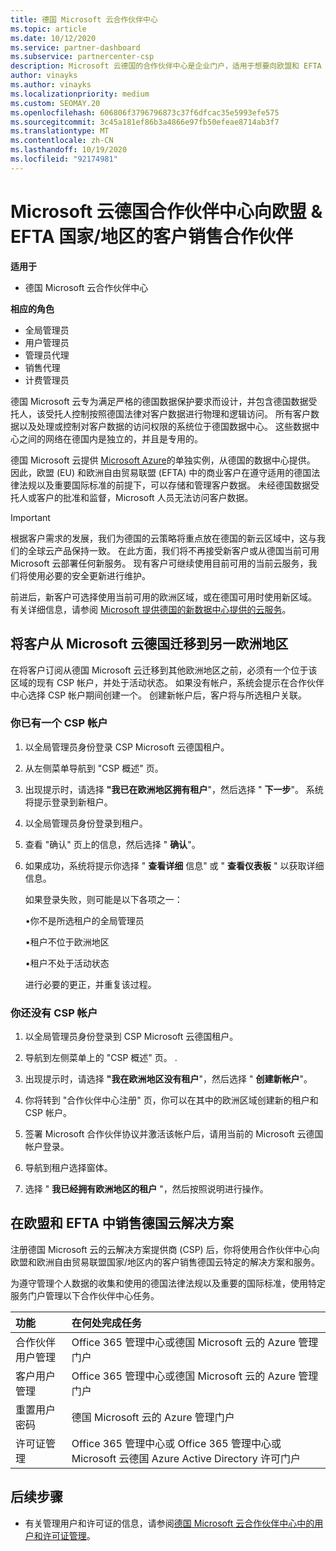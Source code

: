 ```yaml
---
title: 德国 Microsoft 云合作伙伴中心
ms.topic: article
ms.date: 10/12/2020
ms.service: partner-dashboard
ms.subservice: partnercenter-csp
description: Microsoft 云德国的合作伙伴中心是企业门户，适用于想要向欧盟和 EFTA 国家/地区的客户提供 Microsoft 云解决方案的合作伙伴。
author: vinayks
ms.author: vinayks
ms.localizationpriority: medium
ms.custom: SEOMAY.20
ms.openlocfilehash: 606806f3796796873c37f6dfcac35e5993efe575
ms.sourcegitcommit: 3c45a181ef86b3a4866e97fb50efeae8714ab3f7
ms.translationtype: MT
ms.contentlocale: zh-CN
ms.lasthandoff: 10/19/2020
ms.locfileid: "92174981"
---
```

# <a name="partner-center-for-microsoft-cloud-germany-for-partners-selling-to-customers-in-eu--efta-countries"></a>Microsoft 云德国合作伙伴中心向欧盟 & EFTA 国家/地区的客户销售合作伙伴

**适用于**

-  德国 Microsoft 云合作伙伴中心

**相应的角色**

- 全局管理员
- 用户管理员
- 管理员代理
- 销售代理
- 计费管理员

德国 Microsoft 云专为满足严格的德国数据保护要求而设计，并包含德国数据受托人，该受托人控制按照德国法律对客户数据进行物理和逻辑访问。 所有客户数据以及处理或控制对客户数据的访问权限的系统位于德国数据中心。 这些数据中心之间的网络在德国内是独立的，并且是专用的。

德国 Microsoft 云提供 [Microsoft Azure](https://go.microsoft.com/fwlink/?linkid=847992)的单独实例，从德国的数据中心提供。 因此，欧盟 (EU) 和欧洲自由贸易联盟 (EFTA) 中的商业客户在遵守适用的德国法律法规以及重要国际标准的前提下，可以存储和管理客户数据。 未经德国数据受托人或客户的批准和监督，Microsoft 人员无法访问客户数据。

> [!IMPORTANT]
> 根据客户需求的发展，我们为德国的云策略将重点放在德国的新云区域中，这与我们的全球云产品保持一致。 在此方面，我们将不再接受新客户或从德国当前可用 Microsoft 云部署任何新服务。 现有客户可继续使用目前可用的当前云服务，我们将使用必要的安全更新进行维护。
>
> 前进后，新客户可选择使用当前可用的欧洲区域，或在德国可用时使用新区域。 有关详细信息，请参阅 [Microsoft 提供德国的新数据中心提供的云服务](https://news.microsoft.com/europe/2018/08/31/microsoft-to-deliver-cloud-services-from-new-datacentres-in-germany-in-2019-to-meet-evolving-customer-needs/)。 

## <a name="migrate-customers-from-microsoft-cloud-germany-to-another-european-region"></a>将客户从 Microsoft 云德国迁移到另一欧洲地区

在将客户订阅从德国 Microsoft 云迁移到其他欧洲地区之前，必须有一个位于该区域的现有 CSP 帐户，并处于活动状态。 如果没有帐户，系统会提示在合作伙伴中心选择 CSP 帐户期间创建一个。 创建新帐户后，客户将与所选租户关联。

### <a name="you-already-have-a-csp-account"></a>你已有一个 CSP 帐户

1. 以全局管理员身份登录 CSP Microsoft 云德国租户。

1. 从左侧菜单导航到 "CSP 概述" 页。
 
1. 出现提示时，请选择 **"我已在欧洲地区拥有租户**"，然后选择 " **下一步**"。 系统将提示登录到新租户。 

1. 以全局管理员身份登录到租户。
 
1. 查看 "确认" 页上的信息，然后选择 " **确认**"。
 
6.  如果成功，系统将提示你选择 " **查看详细** 信息" 或 " **查看仪表板** " 以获取详细信息。 

    如果登录失败，则可能是以下各项之一：
    
    •你不是所选租户的全局管理员
    
    •租户不位于欧洲地区
    
    •租户不处于活动状态

    进行必要的更正，并重复该过程。 

### <a name="you-dont-already-have-a-csp-account"></a>你还没有 CSP 帐户

1. 以全局管理员身份登录到 CSP Microsoft 云德国租户。

1. 导航到左侧菜单上的 "CSP 概述" 页。
. 
1. 出现提示时，请选择 **"我在欧洲地区没有租户**"，然后选择 " **创建新帐户**"。 
 
1. 你将转到 "合作伙伴中心注册" 页，你可以在其中的欧洲区域创建新的租户和 CSP 帐户。
  
5. 签署 Microsoft 合作伙伴协议并激活该帐户后，请用当前的 Microsoft 云德国帐户登录。

6. 导航到租户选择窗体。

7. 选择 " **我已经拥有欧洲地区的租户** "，然后按照说明进行操作。


## <a name="selling-german-cloud-solutions-in-eu-and-efta"></a>在欧盟和 EFTA 中销售德国云解决方案

注册德国 Microsoft 云的云解决方案提供商 (CSP) 后，你将使用合作伙伴中心向欧盟和欧洲自由贸易联盟国家/地区内的客户销售德国云特定的解决方案和服务。

为遵守管理个人数据的收集和使用的德国法律法规以及重要的国际标准，使用特定服务门户管理以下合作伙伴中心任务。

功能 | 在何处完成任务
:--- | :---
合作伙伴用户管理 | Office 365 管理中心或德国 Microsoft 云的 Azure 管理门户
客户用户管理 | Office 365 管理中心或德国 Microsoft 云的 Azure 管理门户
重置用户密码 | 德国 Microsoft 云的 Azure 管理门户
许可证管理 | Office 365 管理中心或 Office 365 管理中心或 Microsoft 云德国 Azure Active Directory 许可门户

## <a name="next-steps"></a>后续步骤

- 有关管理用户和许可证的信息，请参阅[德国 Microsoft 云合作伙伴中心中的用户和许可证管理](user-management-in-partner-center-for-microsoft-cloud-germany.md)。

